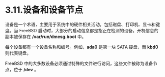 # 3.11.设备和设备节点

设备是一个术语，主要用于系统中的硬件相关活动，包括磁盘、打印机、显卡和键盘。当 FreeBSD 启动时，大部分的启动信息都是指正在检测的设备。开机信息的副本被保存在 **/var/run/dmesg.boot** 中。

每个设备都有一个设备名称和编号。例如，**ada0** 是第一块 SATA 硬盘，而 **kbd0** 则代表键盘。

FreeBSD 中的大多数设备必须通过特殊的文件进行访问，这些文件被称为设备节点，位于 **/dev** 。
